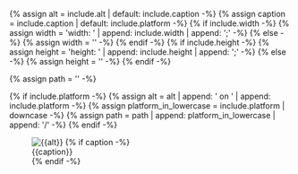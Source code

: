{% assign alt = include.alt | default: include.caption -%}
{% assign caption = include.caption | default: include.platform -%}
{% if include.width -%}
{% assign width = 'width: ' | append: include.width | append: ';' -%}
{% else -%}
{% assign width = '' -%}
{% endif -%}
{% if include.height -%}
{% assign height = 'height: ' | append: include.height | append: ';' -%}
{% else -%}
{% assign height = '' -%}
{% endif -%}

{% assign path = '' -%}

{% if include.platform -%}
  {% assign alt = alt | append: ' on ' | append: include.platform -%}
  {% assign platform_in_lowercase = include.platform | downcase -%}
  {% assign path = path | append: platform_in_lowercase | append: '/'  -%}
{% endif -%}

<figure class="site-figure {{include.class}}">
  <div class="site-figure-container">
    <img src='/assets/images/docs/{{path}}{{include.image}}' class='{{include.img-class}}' alt='{{alt}}' style='{{width}} {{height}}'>
    {% if caption -%}
      <figcaption class="figure-caption">{{caption}}</figcaption>
    {% endif -%}
  </div>
</figure>
